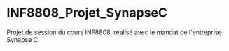 # INF8808_Projet_SynapseC
Projet de session du cours INF8808, réalisé avec le mandat de l'entreprise Synapse C.
